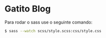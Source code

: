 # Gatito Blog

Para rodar o sass use o seguinte comando:
```bash
$ sass --watch scss/style.scss:css/style.css
```
